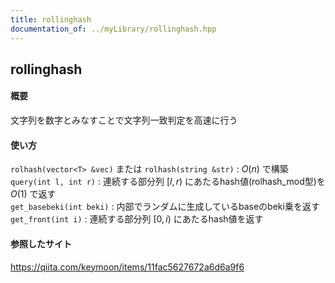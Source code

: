 ```yaml
---
title: rollinghash
documentation_of: ../myLibrary/rollinghash.hpp
---
```


## rollinghash

#### 概要
文字列を数字とみなすことで文字列一致判定を高速に行う

#### 使い方
`rolhash(vector<T> &vec)` または `rolhash(string &str)` : $O(n)$ で構築  
`query(int l, int r)` : 連続する部分列 $[l, r)$ にあたるhash値(rolhash_mod型)を $O(1)$ で返す  
`get_basebeki(int beki)` : 内部でランダムに生成しているbaseのbeki乗を返す  
`get_front(int i)` : 連続する部分列 $[0, i)$ にあたるhash値を返す

#### 参照したサイト
https://qiita.com/keymoon/items/11fac5627672a6d6a9f6